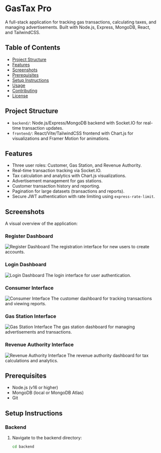 # GasTax Pro

A full-stack application for tracking gas transactions, calculating taxes, and managing advertisements. Built with Node.js, Express, MongoDB, React, and TailwindCSS.

## Table of Contents
- [Project Structure](#project-structure)
- [Features](#features)
- [Screenshots](#screenshots)
- [Prerequisites](#prerequisites)
- [Setup Instructions](#setup-instructions)
- [Usage](#usage)
- [Contributing](#contributing)
- [License](#license)

## Project Structure
- `backend/`: Node.js/Express/MongoDB backend with Socket.IO for real-time transaction updates.
- `frontend/`: React/Vite/TailwindCSS frontend with Chart.js for visualizations and Framer Motion for animations.

## Features
- Three user roles: Customer, Gas Station, and Revenue Authority.
- Real-time transaction tracking via Socket.IO.
- Tax calculation and analytics with Chart.js visualizations.
- Advertisement management for gas stations.
- Customer transaction history and reporting.
- Pagination for large datasets (transactions and reports).
- Secure JWT authentication with rate limiting using `express-rate-limit`.

## Screenshots
A visual overview of the application:

### Register Dashboard
![Register Dashboard](screenshots/Screenshot_11-5-2025_85711_localhost.jpeg)
The registration interface for new users to create accounts.

### Login Dashboard
![Login Dashboard](screenshots/Screenshot_11-5-2025_85729_localhost.jpeg)
The login interface for user authentication.

### Consumer Interface
![Consumer Interface](screenshots/Screenshot_11-5-2025_85748_localhost.jpeg)
The customer dashboard for tracking transactions and viewing reports.

### Gas Station Interface
![Gas Station Interface](screenshots/Screenshot_11-5-2025_85926_localhost.jpeg)
The gas station dashboard for managing advertisements and transactions.

### Revenue Authority Interface
![Revenue Authority Interface](screenshots/Screenshot_11-5-2025_9043_localhost.jpeg)
The revenue authority dashboard for tax calculations and analytics.

## Prerequisites
- Node.js (v16 or higher)
- MongoDB (local or MongoDB Atlas)
- Git

## Setup Instructions

### Backend
1. Navigate to the backend directory:
   ```bash
   cd backend